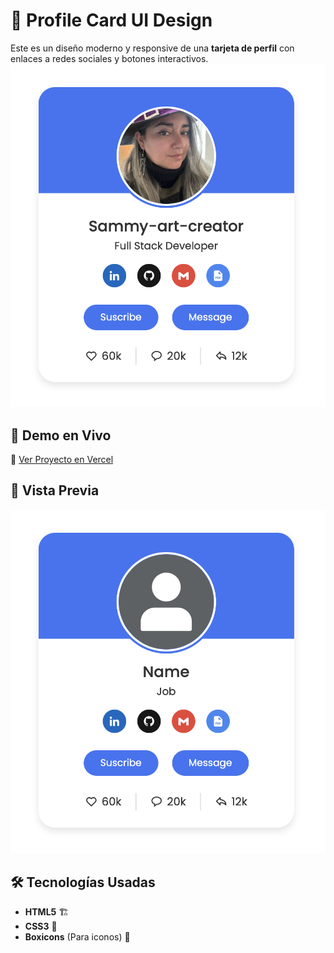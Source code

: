 # 🎨 Profile Card UI Design  

Este es un diseño moderno y responsive de una **tarjeta de perfil** con enlaces a redes sociales y botones interactivos.  
![Ejemplo](image.png)

## 🚀 Demo en Vivo  
🔗 [Ver Proyecto en Vercel](https://profile-card-two-theta.vercel.app)  

## 📸 Vista Previa  
![Profile Card UI](image-1.png)

## 🛠️ Tecnologías Usadas  
- **HTML5** 🏗️  
- **CSS3** 🎨  
- **Boxicons** (Para iconos) 🔣 
